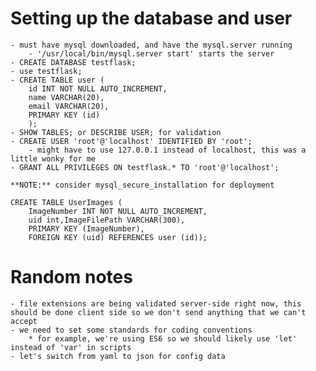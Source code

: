 # Setting up the database and user
    - must have mysql downloaded, and have the mysql.server running
        - '/usr/local/bin/mysql.server start' starts the server
    - CREATE DATABASE testflask;
    - use testflask;
    - CREATE TABLE user (
        id INT NOT NULL AUTO_INCREMENT,
        name VARCHAR(20),
        email VARCHAR(20),
        PRIMARY KEY (id)
        );
    - SHOW TABLES; or DESCRIBE USER; for validation
    - CREATE USER 'root'@'localhost' IDENTIFIED BY 'root';
        - might have to use 127.0.0.1 instead of localhost, this was a little wonky for me
    - GRANT ALL PRIVILEGES ON testflask.* TO 'root'@'localhost';

    **NOTE:** consider mysql_secure_installation for deployment

    CREATE TABLE UserImages (
        ImageNumber INT NOT NULL AUTO_INCREMENT, 
        uid int,ImageFilePath VARCHAR(300), 
        PRIMARY KEY (ImageNumber), 
        FOREIGN KEY (uid) REFERENCES user (id));


# Random notes
    - file extensions are being validated server-side right now, this should be done client side so we don't send anything that we can't accept
    - we need to set some standards for coding conventions
        * for example, we're using ES6 so we should likely use 'let' instead of 'var' in scripts
    - let's switch from yaml to json for config data